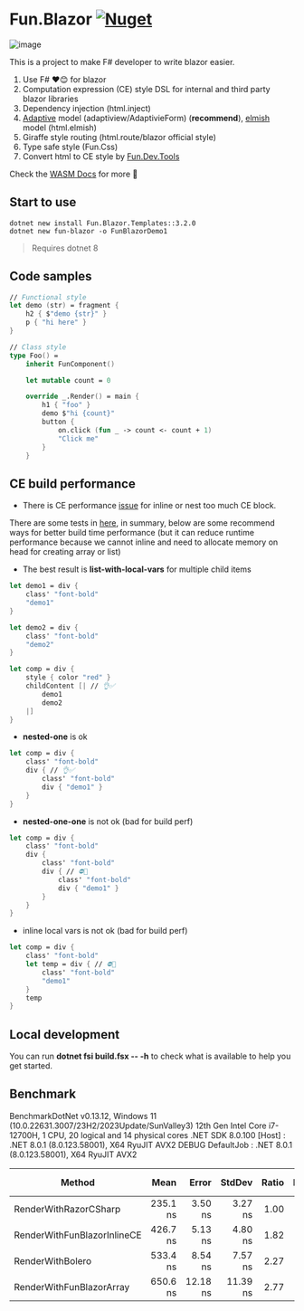 # Fun.Blazor [![Nuget](https://img.shields.io/nuget/vpre/Fun.Blazor)](https://www.nuget.org/packages/Fun.Blazor)

![image](./Docs//assets/fun-blazor%3D.png)

This is a project to make F# developer to write blazor easier.

1. Use F# ❤️😊 for blazor
2. Computation expression (CE) style DSL for internal and third party blazor libraries
3. Dependency injection (html.inject)
4. [Adaptive](https://github.com/fsprojects/FSharp.Data.Adaptive) model (adaptiview/AdaptivieForm) (**recommend**), [elmish](https://github.com/elmish/elmish) model (html.elmish)
5. Giraffe style routing (html.route/blazor official style)
6. Type safe style (Fun.Css)
7. Convert html to CE style by [Fun.Dev.Tools](https://slaveoftime.github.io/Fun.DevTools.Docs)

Check the [WASM Docs](https://slaveoftime.github.io/Fun.Blazor.Docs/) for more 🚀

## Start to use

    dotnet new install Fun.Blazor.Templates::3.2.0
    dotnet new fun-blazor -o FunBlazorDemo1

> Requires dotnet 8

## Code samples

```fsharp
// Functional style
let demo (str) = fragment {
    h2 { $"demo {str}" }
    p { "hi here" }
}

// Class style
type Foo() =
    inherit FunComponent()

    let mutable count = 0

    override _.Render() = main {
        h1 { "foo" }
        demo $"hi {count}"
        button {
            on.click (fun _ -> count <- count + 1)
            "Click me"
        }
    }
```

## CE build performance

- There is CE performance [issue](https://github.com/dotnet/fsharp/issues/14429) for inline or nest too much CE block.

There are some tests in [here](https://github.com/albertwoo/CEPerfDemo), in summary, below are some recommend ways for better build time performance (but it can reduce runtime performance because we cannot inline and need to allocate memory on head for creating array or list)

- The best result is **list-with-local-vars** for multiple child items

```fsharp
let demo1 = div {
    class' "font-bold"
    "demo1"
}

let demo2 = div {
    class' "font-bold"
    "demo2"
}

let comp = div {
    style { color "red" }
    childContent [| // 👌✅
        demo1
        demo2
    |]
}
```

- **nested-one** is ok

```fsharp
let comp = div {
    class' "font-bold"
    div { // 👌✅
        class' "font-bold"
        div { "demo1" }
    }
}
```

- **nested-one-one** is not ok (bad for build perf)

```fsharp
let comp = div {
    class' "font-bold"
    div {
        class' "font-bold"
        div { // ⛔🙅
            class' "font-bold"
            div { "demo1" }
        }
    }
}
```

- inline local vars is not ok (bad for build perf)

```fsharp
let comp = div {
    class' "font-bold"
    let temp = div { // ⛔🙅
        class' "font-bold"
        "demo1"
    }
    temp
}
```

## Local development

You can run **dotnet fsi build.fsx -- -h** to check what is available to help you get started.

## Benchmark

BenchmarkDotNet v0.13.12, Windows 11 (10.0.22631.3007/23H2/2023Update/SunValley3)
12th Gen Intel Core i7-12700H, 1 CPU, 20 logical and 14 physical cores
.NET SDK 8.0.100
  [Host]     : .NET 8.0.1 (8.0.123.58001), X64 RyuJIT AVX2 DEBUG
  DefaultJob : .NET 8.0.1 (8.0.123.58001), X64 RyuJIT AVX2


| Method                      | Mean     | Error    | StdDev   | Ratio | RatioSD | Gen0   | Allocated | Alloc Ratio |
|---------------------------- |---------:|---------:|---------:|------:|--------:|-------:|----------:|------------:|
| RenderWithRazorCSharp       | 235.1 ns |  3.50 ns |  3.27 ns |  1.00 |    0.00 | 0.0296 |     376 B |        1.00 |
| RenderWithFunBlazorInlineCE | 426.7 ns |  5.13 ns |  4.80 ns |  1.82 |    0.04 | 0.0577 |     728 B |        1.94 |
| RenderWithBolero            | 533.4 ns |  8.54 ns |  7.57 ns |  2.27 |    0.05 | 0.1173 |    1480 B |        3.94 |
| RenderWithFunBlazorArray    | 650.6 ns | 12.18 ns | 11.39 ns |  2.77 |    0.08 | 0.1478 |    1856 B |        4.94 |
